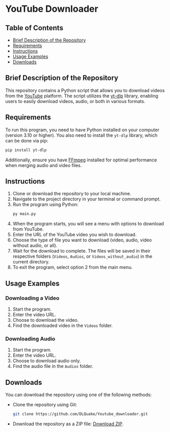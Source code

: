 # YouTube Downloader

## Table of Contents
* [Brief Description of the Repository](#brief-description-of-the-repository)
* [Requirements](#requirements)
* [Instructions](#instructions)
* [Usage Examples](#usage-examples)
* [Downloads](#downloads)

## Brief Description of the Repository
This repository contains a Python script that allows you to download videos from the [YouTube](https://www.youtube.com/) platform. The script utilizes the [yt-dlp](https://github.com/yt-dlp/yt-dlp) library, enabling users to easily download videos, audio, or both in various formats.

## Requirements

To run this program, you need to have Python installed on your computer (version 3.10 or higher). You also need to install the `yt-dlp` library, which can be done via pip:

```bash
pip install yt-dlp
```

Additionally, ensure you have [FFmpeg](https://ffmpeg.org/download.html) installed for optimal performance when merging audio and video files.

## Instructions

1. Clone or download the repository to your local machine.
2. Navigate to the project directory in your terminal or command prompt.
3. Run the program using Python:
    ```bash
    py main.py
    ```
4. When the program starts, you will see a menu with options to download from YouTube.
5. Enter the URL of the YouTube video you wish to download.
6. Choose the type of file you want to download (video, audio, video without audio, or all).
7. Wait for the download to complete. The files will be saved in their respective folders (`Videos`, `Audios`, or `Videos_without_audio`) in the current directory.
8. To exit the program, select option 2 from the main menu.

## Usage Examples

### Downloading a Video
1. Start the program.
2. Enter the video URL.
3. Choose to download the video.
4. Find the downloaded video in the `Videos` folder.

### Downloading Audio
1. Start the program.
2. Enter the video URL.
3. Choose to download audio only.
4. Find the audio file in the `Audios` folder.

## Downloads
You can download the repository using one of the following methods:
* Clone the repository using Git:
    ```bash
    git clone https://github.com/DLQuake/Youtube_downloader.git
    ```
* Download the repository as a ZIP file:
[Download ZIP](https://github.com/DLQuake/Youtube_downloader/archive/refs/heads/main.zip).